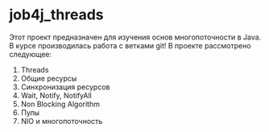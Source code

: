 # job4j_threads

Этот проект предназначен для изучения основ многопоточности в Java.
В курсе производилась работа с ветками git!
В проекте рассмотрено следующее:
1. Threads
2. Общие ресурсы
3. Синхронизация ресурсов
4. Wait, Notify, NotifyAll
5. Non Blocking Algorithm
6. Пулы
7. NIO и многопоточность